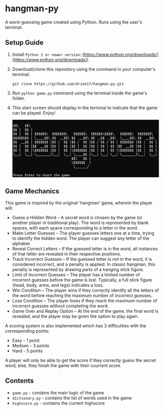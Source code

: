 # hangman-py

A word-guessing game created using Python. Runs using the user's terminal.

## Setup Guide

1. Install `Python 3 or newer version`: [https://www.python.org/downloads/](https://www.python.org/downloads/)
2. Download/clone this repository using the command in your computer's terminal:

   ```
   git clone https://github.com/driee17/hangman-py.git
   ```

3. Run `python game.py` command using the terminal inside the game's folder.
4. This start screen should display in the terminal to indicate that the game can be played. Enjoy!

   ![](assets/start_screen.png)

## Game Mechanics

This game is inspired by the original 'hangman' game, wherein the player will:

- Guess a Hidden Word – A secret word is chosen by the game (or another player in traditional play). The word is represented by blank spaces, with each space corresponding to a letter in the word.
- Make Letter Guesses – The player guesses letters one at a time, trying to identify the hidden word. The player can suggest any letter of the alphabet.
- Reveal Correct Letters – If the guessed letter is in the word, all instances of that letter are revealed in their respective positions.
- Track Incorrect Guesses – If the guessed letter is not in the word, it is considered incorrect, and a penalty is applied. In classic hangman, this penalty is represented by drawing parts of a hanging stick figure.
- Limit of Incorrect Guesses – The player has a limited number of incorrect guesses before the game is lost. Typically, a full stick figure (head, body, arms, and legs) indicates a loss.
- Win Condition – The player wins if they correctly identify all the letters of the word before reaching the maximum number of incorrect guesses.
- Lose Condition – The player loses if they reach the maximum number of incorrect guesses without completing the word.
- Game Over and Replay Option – At the end of the game, the final word is revealed, and the player may be given the option to play again.

A scoring system is also implemented which has 3 difficulties with the corresponding points:

- Easy - 1 point
- Medium - 3 points
- Hard - 5 points

A player will only be able to get the score if they correctly guess the secret word; else, they finish the game with their cuurrent score.

## Contents

- `game.py` - contains the main logic of the game
- `dictionary.py` - contains the list of words used in the game
- `highscore.py` - contains the current highscore
